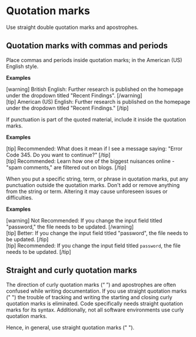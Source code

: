 # Quotation marks

Use straight double quotation marks and apostrophes.

## Quotation marks with commas and periods

Place commas and periods inside quotation marks; in the American (US) English style.

**Examples**  

[warning] British English: Further research is published on the homepage under the dropdown titled "Recent Findings".  [/warning]  
[tip] American (US) English: Further research is published on the homepage under the dropdown titled "Recent Findings." [/tip]  

If punctuation is part of the quoted material, include it inside the quotation marks.

**Examples**  

[tip] Recommended: What does it mean if I see a message saying: "Error Code 345. Do you want to continue?" [/tip]  
[tip] Recommended: Learn how one of the biggest nuisances online - "spam comments," are filtered out on blogs. [/tip]  

When you put a specific string, term, or phrase in quotation marks, put any punctuation outside the quotation marks. Don't add or remove anything from the string or term. Altering it may cause unforeseen issues or difficulties.

**Examples**  

[warning] Not Recommended: If you change the input field titled "password," the file needs to be updated.  [/warning]  
[tip] Better: If you change the input field titled "password", the file needs to be updated. [/tip]  
[tip] Recommended: If you change the input field titled `password`, the file needs to be updated. [/tip]  

## Straight and curly quotation marks

The direction of curly quotation marks (“ ”) and apostrophes are often confused while writing documentation. If you use straight quotation marks (" ") the trouble of tracking and writing the starting and closing curly quotation marks is eliminated. Code specifically needs straight quotation marks for its syntax. Additionally, not all software environments use curly quotation marks.

Hence, in general, use straight quotation marks (" ").
